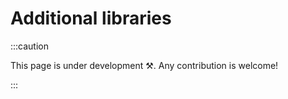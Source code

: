 # Additional libraries

<head>
  <meta name="robots" content="noindex, nofollow" />
</head>

:::caution

This page is under development ⚒. Any contribution is welcome!

:::
